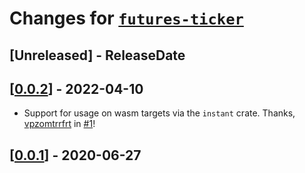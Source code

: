 # Changes for [`futures-ticker`](https://crates.io/crates/futures-ticker)

<!-- next-header -->

## [Unreleased] - ReleaseDate

## [[0.0.2](https://docs.rs/futures-ticker/0.0.2/futures-ticker/)] - 2022-04-10
* Support for usage on wasm targets via the `instant` crate. Thanks, [vpzomtrrfrt](https://github.com/vpzomtrrfrt) in [#1](https://github.com/antifuchs/futures-ticker/pull/1)!

## [[0.0.1](https://docs.rs/futures-ticker/0.0.1/futures-ticker/)] - 2020-06-27
